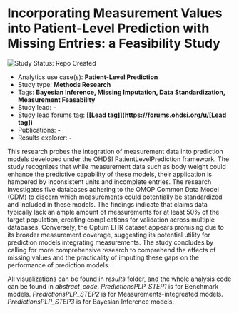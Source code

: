 Incorporating Measurement Values into Patient-Level Prediction with Missing Entries: a Feasibility Study
=============

<img src="https://img.shields.io/badge/Study%20Status-Repo%20Created-lightgray.svg" alt="Study Status: Repo Created">

- Analytics use case(s): **Patient-Level Prediction**
- Study type: **Methods Research**
- Tags: **Bayesian Inference, Missing Imputation, Data Standardization, Measurement Feasability**
- Study lead: **-**
- Study lead forums tag: **[[Lead tag]](https://forums.ohdsi.org/u/[Lead tag])**
- Publications: **-**
- Results explorer: **-**

This research probes the integration of measurement data into prediction models developed under the OHDSI PatientLevelPrediction framework. The study recognizes that while measurement data such as body weight could enhance the predictive capability of these models, their application is hampered by inconsistent units and incomplete entries. The research investigates five databases adhering to the OMOP Common Data Model (CDM) to discern which measurements could potentially be standardized and included in these models. The findings indicate that claims data typically lack an ample amount of measurements for at least 50% of the target population, creating complications for validation across multiple databases. Conversely, the Optum EHR dataset appears promising due to its broader measurement coverage, suggesting its potential utility for prediction models integrating measurements. The study concludes by calling for more comprehensive research to comprehend the effects of missing values and the practicality of imputing these gaps on the performance of prediction models.

All visualizations can be found in *results* folder, and the whole analysis code can be found in *abstract_code*.
*PredictionsPLP_STEP1* is for Benchmark models.
*PredictionsPLP_STEP2* is for Measurements-integreated models.
*PredictionsPLP_STEP3* is for Bayesian Inference models.
